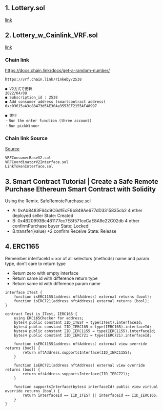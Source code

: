 ﻿## 1. Lottery.sol
[link]()

## 2. Lottery_w_Cainlink_VRF.sol
[link](https://www.youtube.com/watch?v=_aXumgdpnPU&list=PLD_RqipW0-9tzS2HFvem3GAG_at4aoZa3&index=6)


### Chain link 
https://docs.chain.link/docs/get-a-random-number/

```shell
https://vrf.chain.link/rinkeby/2538

● V2方式で更新
2022/04/08
● Subscription_id : 2538
● Add consumer address (smartcontract address)
0xc03615aA3c88473d5AE30Aa3553EF2155AF48997

● 実行
・Run the enter function (three account)
・Run pickWinner
```

### Chain link Source
[Source](https://github.com/smartcontractkit/chainlink/blob/develop/contracts/src/v0.8/VRFConsumerBaseV2.sol)

```shell
VRFConsumerBaseV2.sol
VRFCoordinatorV2Interface.sol
LinkTokenInterface.sol
```
## 3. Smart Contract Tutorial | Create a Safe Remote Purchase Ethereum Smart Contract with Solidity
Using the Remix.
SafeRemotePurchase.sol

- A: 0xAb8483F64d9C6d1EcF9b849Ae677dD3315835cb2 4 ether deployed seller
State: Created
- B: 0x4B20993Bc481177ec7E8f571ceCaE8A9e22C02db 4 ether confirmPurchase buyer
State: Locked
- B.transfer(value) +2 confirm Receive
State: Release

## 4. ERC1165
Remember interfaceId = xor of all selectors (methods) name and param type, don't care to return type

- Return zero with empty interface
- Return same id with difference return type
- Return same id with difference param name
```shell
interface ITest {
    function isERC1155(address nftAddress) external returns (bool);
    function isERC721(address nftAddress) external returns (bool);
}

contract Test is ITest, IERC165 {
    using ERC165Checker for address;
    bytes4 public constant IID_ITEST = type(ITest).interfaceId;
    bytes4 public constant IID_IERC165 = type(IERC165).interfaceId;
    bytes4 public constant IID_IERC1155 = type(IERC1155).interfaceId;
    bytes4 public constant IID_IERC721 = type(IERC721).interfaceId;
    
    function isERC1155(address nftAddress) external view override returns (bool) {
        return nftAddress.supportsInterface(IID_IERC1155);
    }    
    
    function isERC721(address nftAddress) external view override returns (bool) {
        return nftAddress.supportsInterface(IID_IERC721);
    }
    
    function supportsInterface(bytes4 interfaceId) public view virtual override returns (bool) {
        return interfaceId == IID_ITEST || interfaceId == IID_IERC165;
    }
}
```

